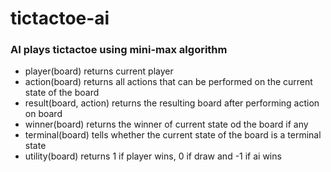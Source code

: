 # tictactoe-ai

<h3>AI plays tictactoe using mini-max algorithm</h3>

* player(board) returns current player
* action(board) returns all actions that can be performed on the current state of the board
* result(board, action) returns the resulting board after performing action on board
* winner(board) returns the winner of current state od the board if any
* terminal(board) tells whether the current state of the board is a terminal state
* utility(board) returns 1 if player wins, 0 if draw and -1 if ai wins

